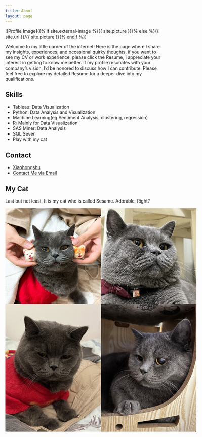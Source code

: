 ```yaml
---
title: About
layout: page
---
```

![Profile Image]({% if site.external-image %}{{ site.picture }}{% else %}{{ site.url }}/{{ site.picture }}{% endif %})

<p>Welcome to my little corner of the internet! Here is the page where I share my insights, experiences, and occasional quirky thoughts, if you want to see my CV or work experience, please click the Resume, I appreciate your interest in getting to know me better. If my profile resonates with your company’s vision, I’d be honored to discuss how I can contribute. Please feel free to explore my detailed Resume for a deeper dive into my qualifications.</p>

<h2>Skills</h2>

<ul class="skill-list">
	<li>Tableau: Data Visualization</li>
	<li>Python: Data Analysis and Visualization</li>
	<li>Machine Learning(eg.Sentiment Analysis, clustering, regression)</li>
	<li>R: Mainly for Data Visualization</li>
	<li>SAS Miner: Data Analysis</li>
	<li>SQL Sever</li>
	<li>Play with my cat</li>
</ul>

<h2>Contact</h2>

<ul class="contact-list">
	<li><a href="[https://www.xiaohongshu.com/user/profile/5b8b4d8e18582100015b6f3c?xhsshare=CopyLink&appuid=5b8b4d8e18582100015b6f3c&apptime=1712930218">Xiaohongshu</a></li>
	<li><a href="mailto:liamleeym@outlook.com">Contact Me via Email</a></li>
</ul>

<h2>My Cat</h2>

<p>Last but not least, It is my cat who is called Sesame. Adorable, Right?</p>
<div style="display: flex;">
   <img src="https://github.com/LIAMLEELYM/leeyatming/blob/bfc71ca9b9e0f7b0fc2c74e4c83f608d7a37d259/assets/images/CAT02.JPG" alt="Sesame" width="302" height="302">
    <img src="https://github.com/LIAMLEELYM/leeyatming/blob/bfc71ca9b9e0f7b0fc2c74e4c83f608d7a37d259/assets/images/CAT04.jpg" alt="Sesame" width="302" height="302">
</div>
<div style="display: flex;">
   <img src="https://github.com/LIAMLEELYM/leeyatming/blob/bfc71ca9b9e0f7b0fc2c74e4c83f608d7a37d259/assets/images/CAT01.JPG" alt="Sesame" width="302" height="403">
    <img src="https://github.com/LIAMLEELYM/leeyatming/blob/bfc71ca9b9e0f7b0fc2c74e4c83f608d7a37d259/assets/images/CAT03.JPG" alt="Sesame" width="302" height="403">
</div>
